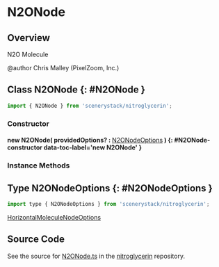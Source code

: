 # N2ONode

## Overview

N2O Molecule

@author Chris Malley (PixelZoom, Inc.)

## Class N2ONode {: #N2ONode }


```js
import { N2ONode } from 'scenerystack/nitroglycerin';
```
### Constructor

#### new N2ONode( providedOptions? : <span style="font-weight: 400;">[N2ONodeOptions](../nitroglycerin/N2ONode.md#N2ONodeOptions)</span> ) {: #N2ONode-constructor data-toc-label='new N2ONode' }

### Instance Methods





## Type N2ONodeOptions {: #N2ONodeOptions }


```js
import type { N2ONodeOptions } from 'scenerystack/nitroglycerin';
```


[HorizontalMoleculeNodeOptions](../nitroglycerin/HorizontalMoleculeNode.md#HorizontalMoleculeNodeOptions)



## Source Code

See the source for [N2ONode.ts](https://github.com/phetsims/nitroglycerin/blob/main/js/nodes/N2ONode.ts) in the [nitroglycerin](https://github.com/phetsims/nitroglycerin) repository.
